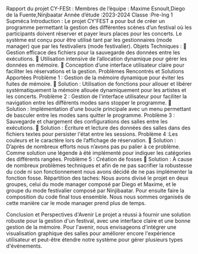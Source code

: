 Rapport du projet CY-FESt :
Membres de l’équipe : Maxime Esnoult,Diego de la Fuente,Ninjbaatar 
Année d’étude :2023-2024
Classe :Pre-Ing 1 Supméca
Introduction :
          Le projet CY'FEST a pour but de créer un programme permettant la gestion des différentes scènes d’un festival où les participants doivent réserver et payer leurs places pour les concerts. Le système est conçu pour être utilisé tant par les gestionnaires (mode manager) que par les festivaliers (mode festivalier).
Objets Techniques :
		Gestion efficace des fichiers pour la sauvegarde des données entre les exécutions.
		Utilisation intensive de l’allocation dynamique pour gérer les données en mémoire.
		Conception d’une interface utilisateur claire pour faciliter les réservations et la gestion.
Problèmes Rencontrés et Solutions Apportées
Problème 1 : Gestion de la mémoire dynamique pour éviter les fuites de mémoire.
		Solution : Utilisation de fonctions pour allouer et libérer systématiquement la mémoire allouée dynamiquement pour les artistes et les concerts.
Problème 2 : Gestion de l'interface utilisateur pour faciliter la navigation entre les différents modes sans stopper le programme.
		Solution : Implémentation d'une boucle principale avec un menu permettant de basculer entre les modes sans quitter le programme.
Problème 3 : Sauvegarde et chargement des configurations des salles entre les exécutions.
		Solution : Écriture et lecture des données des salles dans des fichiers textes pour persister l'état entre les sessions.
Problème 4 :Les couleurs et le caractère lors de l’affichage de réservation.
		Solution : D’après de nombreux efforts nous n’avons pas pu palier à ce problème.  Comme solution une légende à été implémenté pour indiquer les catégories des différents rangées.
Problème 5 : Création de fosses
		Solution : À cause de nombreux problèmes techniques et afin de ne pas sacrifier la robustesse du code ni son fonctionnement nous avons décidé de ne pas implémenter la fonction fosse.
Répartition des taches:
Nous avons divisé le projet en deux groupes, celui du mode manager composé par Diego et Maxime, et le groupe du mode festivalier composé par Ninjibaatar. Pour ensuite faire la composition du code final tous ensemble.  Nous nous sommes organisés de cette manière car le mode manager prend plus de temps. 

Conclusion et Perspectives d'Avenir
Le projet a réussi à fournir une solution robuste pour la gestion d'un festival, avec une interface claire et une bonne gestion de la mémoire. Pour l'avenir, nous envisageons d'intégrer une visualisation graphique des salles pour améliorer encore l'expérience utilisateur et peut-être étendre notre système pour gérer plusieurs types d'événements.

